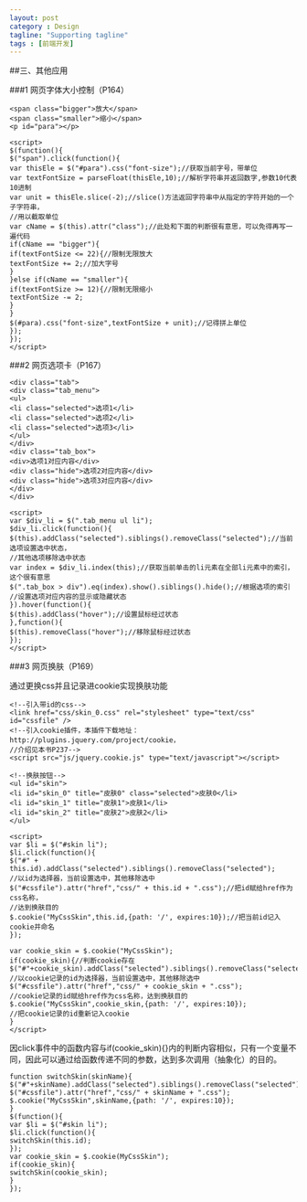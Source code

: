 ```yaml
---
layout: post
category : Design
tagline: "Supporting tagline"
tags : [前端开发]
---
```


##三、其他应用

###1 网页字体大小控制（P164）

	<span class="bigger">放大</span>
	<span class="smaller">缩小</span>
	<p id="para"></p>

	<script>
	$(function(){
	$("span").click(function(){
	var thisEle = $("#para").css("font-size");//获取当前字号，带单位
	var textFontSize = parseFloat(thisEle,10);//解析字符串并返回数字,参数10代表10进制
	var unit = thisEle.slice(-2);//slice()方法返回字符串中从指定的字符开始的一个子字符串，
	//用以截取单位
	var cName = $(this).attr("class");//此处和下面的判断很有意思，可以免得再写一遍代码
	if(cName == "bigger"){
	if(textFontSize <= 22){//限制无限放大
	textFontSize += 2;//加大字号
	}
	}else if(cName == "smaller"){
	if(textFontSize >= 12){//限制无限缩小
	textFontSize -= 2;
	}
	}
	$(#para).css("font-size",textFontSize + unit);//记得拼上单位
	});
	});
	</script>

###2 网页选项卡（P167）

	<div class="tab">
	<div class="tab_menu">
	<ul>
	<li class="selected">选项1</li>
	<li class="selected">选项2</li>
	<li class="selected">选项3</li>
	</ul>
	</div>
	<div class="tab_box">
	<div>选项1对应内容</div>
	<div class="hide">选项2对应内容</div>
	<div class="hide">选项3对应内容</div>
	</div>
	</div>

	<script>
	var $div_li = $(".tab_menu ul li");
	$div_li.click(function(){
	$(this).addClass("selected").siblings().removeClass("selected");//当前选项设置选中状态，
	//其他选项移除选中状态
	var index = $div_li.index(this);//获取当前单击的li元素在全部li元素中的索引，这个很有意思
	$(".tab_box > div").eq(index).show().siblings().hide();//根据选项的索引
	//设置选项对应内容的显示或隐藏状态
	}).hover(function(){
	$(this).addClass("hover");//设置鼠标经过状态
	},function(){
	$(this).removeClass("hover");//移除鼠标经过状态
	});
	</script>

###3 网页换肤（P169）

通过更换css并且记录进cookie实现换肤功能

	<!--引入带id的css-->
	<link href="css/skin_0.css" rel="stylesheet" type="text/css" id="cssfile" />
	<!--引入cookie插件，本插件下载地址：http://plugins.jquery.com/project/cookie，
	//介绍见本书P237-->
	<script src="js/jquery.cookie.js" type="text/javascript"></script>

	<!--换肤按钮-->
	<ul id="skin">
	<li id="skin_0" title="皮肤0" class="selected">皮肤0</li>
	<li id="skin_1" title="皮肤1">皮肤1</li>
	<li id="skin_2" title="皮肤2">皮肤2</li>
	</ul>

	<script>
	var $li = $("#skin li");
	$li.click(function(){
	$("#" + this.id).addClass("selected").siblings().removeClass("selected");
	//以id为选择器，当前设置选中，其他移除选中
	$("#cssfile").attr("href","css/" + this.id + ".css");//把id赋给href作为css名称，
	//达到换肤目的
	$.cookie("MyCssSkin",this.id,{path: '/', expires:10});//把当前id记入cookie并命名
	});

	var cookie_skin = $.cookie("MyCssSkin");
	if(cookie_skin){//判断cookie存在
	$("#"+cookie_skin).addClass("selected").siblings().removeClass("selected");
	//以cookie记录的id为选择器，当前设置选中，其他移除选中
	$("#cssfile").attr("href","css/" + cookie_skin + ".css");
	//cookie记录的id赋给href作为css名称，达到换肤目的
	$.cookie("MyCssSkin",cookie_skin,{path: '/', expires:10});
	//把cookie记录的id重新记入cookie
	}
	</script>

因click事件中的函数内容与if(cookie_skin){}内的判断内容相似，只有一个变量不同，因此可以通过给函数传递不同的参数，达到多次调用（抽象化）的目的。

	function switchSkin(skinName){
	$("#"+skinName).addClass("selected").siblings().removeClass("selected");
	$("#cssfile").attr("href","css/" + skinName + ".css");
	$.cookie("MyCssSkin",skinName,{path: '/', expires:10});
	}
	$(function(){
	var $li = $("#skin li");
	$li.click(function(){
	switchSkin(this.id);
	});
	var cookie_skin = $.cookie(MyCssSkin");
	if(cookie_skin){
	switchSkin(cookie_skin);
	}
	});